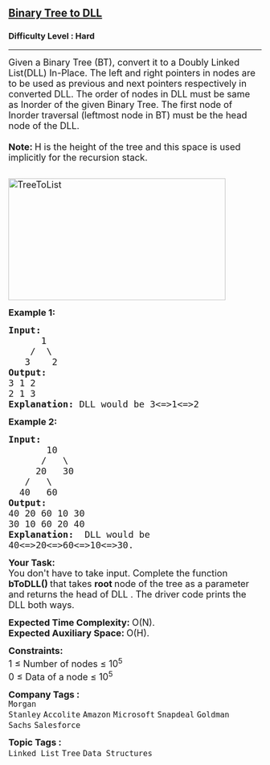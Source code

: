 <h2><a href="https://practice.geeksforgeeks.org/problems/binary-tree-to-dll/1?page=1&difficulty[]=2&sortBy=submissions">Binary Tree to DLL</a></h2><h3>Difficulty Level : Hard</h3><hr><div class="problems_problem_content__Xm_eO"><p><span style="font-size:18px">Given a Binary Tree (BT), convert it to a Doubly Linked List(DLL) In-Place. The left and right pointers in nodes are to be used as previous and next pointers respectively in converted DLL. The order of nodes in DLL must be same as Inorder of the given Binary Tree. The first node of Inorder traversal (leftmost node in BT) must be the head node of the DLL.<br>
<br>
<strong>Note: </strong>H is the height of the tree and this space is used implicitly for the recursion stack.</span><br>
&nbsp;</p>

<p><span style="font-size:18px"><img alt="TreeToList" src="http://www.geeksforgeeks.org/wp-content/uploads/TreeToList.png" style="height:242px; width:432px"></span></p>

<p><span style="font-size:18px"><strong>Example 1:</strong></span></p>

<pre><span style="font-size:18px"><strong>Input:
</strong>&nbsp;&nbsp;&nbsp;&nbsp;&nbsp;&nbsp;1
 &nbsp;&nbsp;&nbsp;/&nbsp; \
 &nbsp;&nbsp;3&nbsp;&nbsp;&nbsp; 2
<strong>Output:
</strong>3 1 2 </span>
<span style="font-size:18px">2 1 3 <strong>
Explanation:</strong> DLL would be 3&lt;=&gt;1&lt;=&gt;2</span>
</pre>

<p><span style="font-size:18px"><strong>Example 2:</strong></span></p>

<pre><span style="font-size:18px"><strong>Input:
</strong>&nbsp;&nbsp;&nbsp;&nbsp;&nbsp;&nbsp; 10
 &nbsp;&nbsp;&nbsp;&nbsp; /&nbsp;&nbsp; \
     20&nbsp;&nbsp; 30
 &nbsp; /&nbsp;&nbsp; \
 &nbsp;40&nbsp;&nbsp; 60
<strong>Output:
</strong>40 20 60 10 30 </span>
<span style="font-size:18px">30 10 60 20 40<strong>
Explanation: </strong> DLL would be 
40&lt;=&gt;20&lt;=&gt;60&lt;=&gt;10&lt;=&gt;30.</span></pre>

<p><strong><span style="font-size:18px">Your Task:</span></strong><br>
<span style="font-size:18px">You don't have to take input. Complete the function <strong>bToDLL()&nbsp;</strong>that takes <strong>root&nbsp;</strong>node of the tree as a parameter and returns the head of DLL . The driver code prints the DLL both ways.</span></p>

<p><span style="font-size:18px"><strong>Expected Time Complexity:&nbsp;</strong>O(N).<br>
<strong>Expected Auxiliary Space:&nbsp;</strong>O(H).</span></p>

<p><span style="font-size:18px"><strong>Constraints:</strong><br>
1 ≤ Number of nodes ≤ 10<sup>5</sup><br>
0 ≤ Data of a node ≤ 10<sup>5</sup></span></p>
</div><p><span style=font-size:18px><strong>Company Tags : </strong><br><code>Morgan Stanley</code>&nbsp;<code>Accolite</code>&nbsp;<code>Amazon</code>&nbsp;<code>Microsoft</code>&nbsp;<code>Snapdeal</code>&nbsp;<code>Goldman Sachs</code>&nbsp;<code>Salesforce</code>&nbsp;<br><p><span style=font-size:18px><strong>Topic Tags : </strong><br><code>Linked List</code>&nbsp;<code>Tree</code>&nbsp;<code>Data Structures</code>&nbsp;